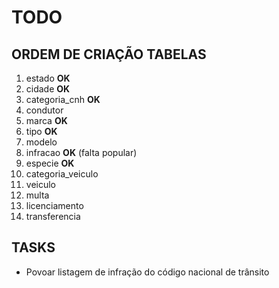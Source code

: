 # TODO

## ORDEM DE CRIAÇÃO TABELAS
1. estado __OK__
2. cidade __OK__
3. categoria_cnh __OK__
4. condutor
5. marca __OK__
6. tipo __OK__
7. modelo 
8. infracao __OK__ (falta popular)
9. especie __OK__
10. categoria_veiculo
11. veiculo
12. multa
13. licenciamento
14. transferencia

## TASKS

* Povoar listagem de infração do código nacional de trânsito

